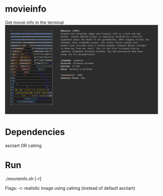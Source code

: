 # movieinfo
Get movie info in the terminal
![Screenshot](screenshot.png)

# Dependencies
asciiart
OR
catimg

# Run
./movieinfo.sh [-r]

Flags:
	-r: realistic image using catimg (instead of default asciiart)